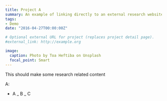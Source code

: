 ```yaml
---
title: Project A
summary: An example of linking directly to an external research website using `external_link`.
tags:
- Demo
date: "2016-04-27T00:00:00Z"

# Optional external URL for project (replaces project detail page).
#external_link: http://example.org

image:
  caption: Photo by Toa Heftiba on Unsplash
  focal_point: Smart
---
```


This should make some research related content

A:

- A
_ B
_ C